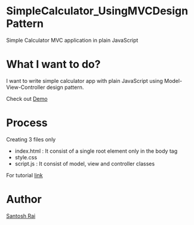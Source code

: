 # SimpleCalculator_UsingMVCDesignPattern

Simple Calculator MVC application in plain JavaScript

# What I want to do?

I want to write simple calculator app with plain JavaScript using Model-View-Controller design pattern.

Check out [Demo](https://gitsanto.github.io/SimpleCalculator_UsingMVCDesignPattern/)

# Process

Creating 3 files only
- index.html : It consist of a single root element only in the body tag
- style.css
- script.js : It consist of model, view and controller classes

For tutorial [link](https://santosrai.site/posts/writing_a_simple_calculator_program_with_javascript_using_mvc_pattern)

# Author
[Santosh Rai](https://santosrai.site/)


